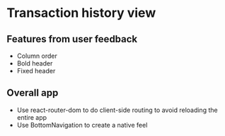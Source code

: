 # Transaction history view

## Features from user feedback

- Column order
- Bold header
- Fixed header

## Overall app

- Use react-router-dom to do client-side routing to avoid reloading the entire app
- Use BottomNavigation to create a native feel
